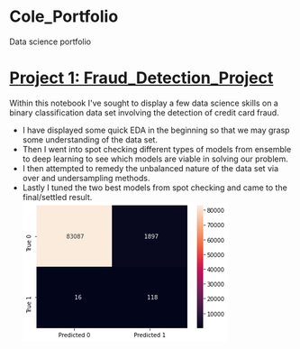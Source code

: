 # Cole_Portfolio
Data science portfolio

# [Project 1: Fraud_Detection_Project](https://github.com/ColeLeal/Fraud_Detection_Project)
Within this notebook I've sought to display a few data science skills on a binary classification data set involving 
the detection of credit card fraud.
*   I have displayed some quick EDA in the beginning so that we may grasp some understanding of the data set.
*   Then I went into spot checking different types of models from ensemble to deep learning to see which models are viable in solving our problem.
*   I then attempted to remedy the unbalanced nature of the data set via over and undersampling methods.
*   Lastly I tuned the two best models from spot checking and came to the final/settled result.
![](images/fraud_cm.png)
